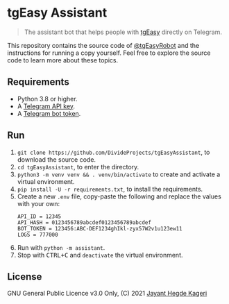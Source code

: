 # tgEasy Assistant

> The assistant bot that helps people with [tgEasy](//github.com/jayantkageri/tgEasy) directly on Telegram.

This repository contains the source code of [@tgEasyRobot](//t.me/tgEasyRobot) and the instructions for running a
copy yourself.
Feel free to explore the source code to
learn more about these topics.

## Requirements

- Python 3.8 or higher.
- A [Telegram API key](//docs.pyrogram.org/intro/setup#api-keys).
- A [Telegram bot token](//t.me/botfather).

## Run

1. `git clone https://github.com/DivideProjects/tgEasyAssistant`, to download the source code.
2. `cd tgEasyAssistant`, to enter the directory.
3. `python3 -m venv venv && . venv/bin/activate` to create and activate a virtual environment.
3. `pip install -U -r requirements.txt`, to install the requirements.
4. Create a new `.env` file, copy-paste the following and replace the values with your own:
   ```
   API_ID = 12345
   API_HASH = 0123456789abcdef0123456789abcdef
   BOT_TOKEN = 123456:ABC-DEF1234ghIkl-zyx57W2v1u123ew11
   LOGS = 777000
   ```
5. Run with `python -m assistant`.
6. Stop with <kbd>CTRL+C</kbd> and `deactivate` the virtual environment.

## License

GNU General Public Licence v3.0 Only, (C) 2021 [Jayant Hegde Kageri](//github.com/jayantkageri)
